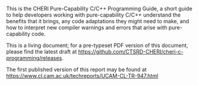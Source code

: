 This is the CHERI Pure-Capability C/C++ Programming Guide, a short guide to
help developers working with pure-capability C/C++ understand the benefits
that it brings, any code adaptations they might need to make, and how to
interpret new compiler warnings and errors that arise with pure-capability
code.

This is a living document; for a pre-typeset PDF version of this document,
please find the latest draft at
https://github.com/CTSRD-CHERI/cheri-c-programming/releases.

The first published version of this report may be found at
https://www.cl.cam.ac.uk/techreports/UCAM-CL-TR-947.html
